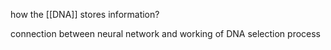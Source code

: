 

how the [[DNA]] stores information?

connection between neural network and working of DNA selection process

